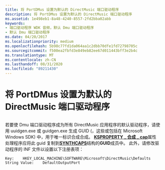 ```yaml
---
title: 将 PortDMus 设置为默认的 DirectMusic 端口驱动程序
description: 将 PortDMus 设置为默认的 DirectMusic 端口驱动程序
ms.assetid: 1e498eb1-8a48-4240-8557-2fd2bba02abb
keywords:
- 端口驱动程序 WDK 音频，默认 Dmu 端口驱动程序
- 默认 Dmu 端口驱动程序
ms.date: 04/20/2017
ms.localizationpriority: medium
ms.openlocfilehash: 5b98c77fd1da064aa1c2dbb70dfe1fd72798705c
ms.sourcegitcommit: f500ea2fbfd3e849eb82ee67d011443bff3e2b4c
ms.translationtype: MT
ms.contentlocale: zh-CN
ms.lasthandoff: 08/31/2020
ms.locfileid: "89211430"
---
```

# <a name="making-portdmus-the-default-directmusic-port-driver"></a>将 PortDMus 设置为默认的 DirectMusic 端口驱动程序


## <span id="making_portdmus_the_default_directmusic_port_driver"></span><span id="MAKING_PORTDMUS_THE_DEFAULT_DIRECTMUSIC_PORT_DRIVER"></span>


若要使 Dmu 端口驱动程序成为所有 DirectMusic 应用程序的默认驱动程序，请使用 uuidgen.exe 或 guidgen.exe 生成 GUID (，这些或包括在 Microsoft Windows SDK) 中，用于唯一标识合成合成。 [**KSPROPERTY \_ 合成 \_ cap**](/previous-versions/ff537389(v=vs.85))属性处理程序应将此 guid 复制到[**SYNTHCAPS**](/windows-hardware/drivers/ddi/dmusprop/ns-dmusprop-_synthcaps)结构的**GUID**成员中。 此外，请修改驱动程序的 INF 文件以设置以下注册表项：

```inf
Key:    HKEY_LOCAL_MACHINE\SOFTWARE\Microsoft\DirectMusic\Defaults
String Value:    DefaultOutputPort
```